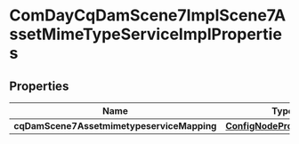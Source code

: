
# ComDayCqDamScene7ImplScene7AssetMimeTypeServiceImplProperties

## Properties
Name | Type | Description | Notes
------------ | ------------- | ------------- | -------------
**cqDamScene7AssetmimetypeserviceMapping** | [**ConfigNodePropertyArray**](ConfigNodePropertyArray.md) |  |  [optional]



